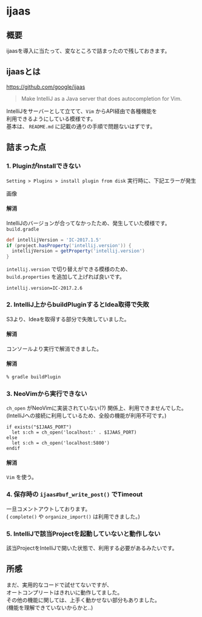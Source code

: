 # ijaas

## 概要
ijaasを導入に当たって、変なところで詰まったので残しておきます。  

## ijaasとは
https://github.com/google/ijaas

> Make IntelliJ as a Java server that does autocompletion for Vim.

IntelliJをサーバーとして立てて、`Vim` からAPI経由で各種機能を  
利用できるようにしている模様です。  
基本は、 `README.md` に記載の通りの手順で問題ないはずです。


## 詰まった点
### 1. PluginがInstallできない
`Setting > Plugins > install plugin from disk` 実行時に、下記エラーが発生

画像

#### 解消
IntelliJのバージョンが合ってなかったため、発生していた模様です。  
`build.gradle`  
```groovy
def intellijVersion = 'IC-2017.1.5'
if (project.hasProperty('intellij.version')) {
  intellijVersion = getProperty('intellij.version')
}
```

`intellij.version` で切り替えができる模様のため、  
`build.properties` を追加して上げれば良いです。
```
intellij.version=IC-2017.2.6
```

### 2. IntelliJ上からbuildPluginするとIdea取得で失敗
S3より、Ideaを取得する部分で失敗していました。

#### 解消
コンソールより実行で解消できました。

#### 解消
```sh
% gradle buildPlugin
```

### 3. NeoVimから実行できない
`ch_open` がNeoVimに実装されていない(?) 関係上、利用できませんでした。
(IntelliJへの接続に利用しているため、全般の機能が利用不可です。)
```vim
if exists("$IJAAS_PORT")
  let s:ch = ch_open('localhost:' . $IJAAS_PORT)
else
  let s:ch = ch_open('localhost:5800')
endif
```

#### 解消
`Vim` を使う。

### 4. 保存時の `ijaas#buf_write_post()` でTimeout
一旦コメントアウトしております。  
( `complete()` や `organize_import()` は利用できました。)

### 5. IntelliJで該当Projectを起動していないと動作しない
該当ProjectをIntelliJで開いた状態で、利用する必要があるみたいです。  


## 所感
まだ、実用的なコードで試せてないですが、  
オートコンプリートはきれいに動作してました。  
その他の機能に関しては、上手く動かせない部分もありました。  
(機能を理解できていないからかと..)

